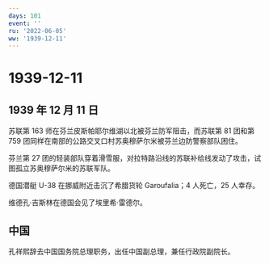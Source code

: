 ```yaml
---
days: 101
event: ''
ru: '2022-06-05'
ww: '1939-12-11'
---
```


# 1939-12-11

## 1939 年 12 月 11 日

苏联第 163 师在芬兰皮斯帕耶尔维湖以北被芬兰防军阻击，而苏联第 81 团和第
759 团同样在南部的公路交叉口村苏奥穆萨尔米被芬兰边防警察部队困住。

芬兰第 27
团的轻装部队穿着滑雪服，对拉特路沿线的苏联补给线发动了攻击，试图孤立苏奥穆萨尔米的苏联军队。

德国潜艇 U-38 在挪威附近击沉了希腊货轮 Garoufalia；4 人死亡，25 人幸存。

维德孔·吉斯林在德国会见了埃里希·雷德尔。

## 中国

孔祥熙辞去中国国务院总理职务，出任中国副总理，兼任行政院副院长。
